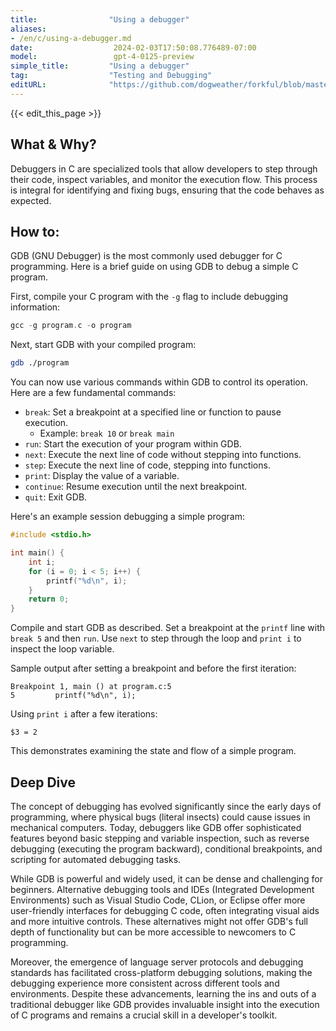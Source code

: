 ```yaml
---
title:                "Using a debugger"
aliases:
- /en/c/using-a-debugger.md
date:                  2024-02-03T17:50:08.776489-07:00
model:                 gpt-4-0125-preview
simple_title:         "Using a debugger"
tag:                  "Testing and Debugging"
editURL:              "https://github.com/dogweather/forkful/blob/master/content/en/c/using-a-debugger.md"
---
```


{{< edit_this_page >}}

## What & Why?

Debuggers in C are specialized tools that allow developers to step through their code, inspect variables, and monitor the execution flow. This process is integral for identifying and fixing bugs, ensuring that the code behaves as expected.

## How to:

GDB (GNU Debugger) is the most commonly used debugger for C programming. Here is a brief guide on using GDB to debug a simple C program.

First, compile your C program with the `-g` flag to include debugging information:

```c
gcc -g program.c -o program
```

Next, start GDB with your compiled program:

```bash
gdb ./program
```

You can now use various commands within GDB to control its operation. Here are a few fundamental commands:

- `break`: Set a breakpoint at a specified line or function to pause execution.
  - Example: `break 10` or `break main`
- `run`: Start the execution of your program within GDB.
- `next`: Execute the next line of code without stepping into functions.
- `step`: Execute the next line of code, stepping into functions.
- `print`: Display the value of a variable.
- `continue`: Resume execution until the next breakpoint.
- `quit`: Exit GDB.

Here's an example session debugging a simple program:

```c
#include <stdio.h>

int main() {
    int i;
    for (i = 0; i < 5; i++) {
        printf("%d\n", i);
    }
    return 0;
}
```

Compile and start GDB as described. Set a breakpoint at the `printf` line with `break 5` and then `run`. Use `next` to step through the loop and `print i` to inspect the loop variable. 

Sample output after setting a breakpoint and before the first iteration:

```
Breakpoint 1, main () at program.c:5
5         printf("%d\n", i);
```

Using `print i` after a few iterations:

```
$3 = 2
```

This demonstrates examining the state and flow of a simple program.

## Deep Dive

The concept of debugging has evolved significantly since the early days of programming, where physical bugs (literal insects) could cause issues in mechanical computers. Today, debuggers like GDB offer sophisticated features beyond basic stepping and variable inspection, such as reverse debugging (executing the program backward), conditional breakpoints, and scripting for automated debugging tasks.

While GDB is powerful and widely used, it can be dense and challenging for beginners. Alternative debugging tools and IDEs (Integrated Development Environments) such as Visual Studio Code, CLion, or Eclipse offer more user-friendly interfaces for debugging C code, often integrating visual aids and more intuitive controls. These alternatives might not offer GDB's full depth of functionality but can be more accessible to newcomers to C programming. 

Moreover, the emergence of language server protocols and debugging standards has facilitated cross-platform debugging solutions, making the debugging experience more consistent across different tools and environments. Despite these advancements, learning the ins and outs of a traditional debugger like GDB provides invaluable insight into the execution of C programs and remains a crucial skill in a developer's toolkit.
